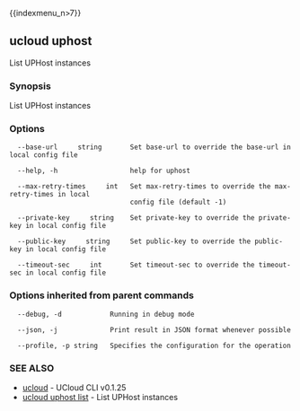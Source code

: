 {{indexmenu_n>7}}

## ucloud uphost

List UPHost instances

### Synopsis

List UPHost instances

### Options

```
  --base-url     string       Set base-url to override the base-url in local config file 

  --help, -h                  help for uphost 

  --max-retry-times     int   Set max-retry-times to override the max-retry-times in local
                              config file (default -1) 

  --private-key     string    Set private-key to override the private-key in local config file 

  --public-key     string     Set public-key to override the public-key in local config file 

  --timeout-sec     int       Set timeout-sec to override the timeout-sec in local config file 

```

### Options inherited from parent commands

```
  --debug, -d            Running in debug mode 

  --json, -j             Print result in JSON format whenever possible 

  --profile, -p string   Specifies the configuration for the operation 

```

### SEE ALSO

* [ucloud](developer/cli/cmd/ucloud)	 - UCloud CLI v0.1.25
* [ucloud uphost list](developer/cli/cmd/ucloud/uphost/list)	 - List UPHost instances

